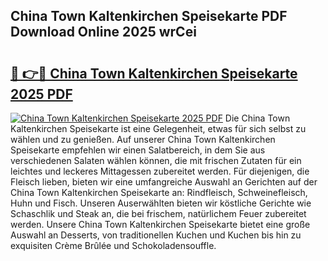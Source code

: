 ## China Town Kaltenkirchen Speisekarte PDF Download Online 2025 wrCei

# <h2><a href="http://gc8ouo.nevu.top/?p=China+Town+Kaltenkirchen+Speisekarte">🔗 👉🔴 China Town Kaltenkirchen Speisekarte 2025 PDF</a></h2>

[![China Town Kaltenkirchen Speisekarte 2025 PDF](https://i.imgur.com/dBaPXMq.png)](http://gc8ouo.nevu.top/?p=China+Town+Kaltenkirchen+Speisekarte)
Die China Town Kaltenkirchen Speisekarte ist eine Gelegenheit, etwas für sich selbst zu wählen und zu genießen. Auf unserer China Town Kaltenkirchen Speisekarte empfehlen wir einen Salatbereich, in dem Sie aus verschiedenen Salaten wählen können, die mit frischen Zutaten für ein leichtes und leckeres Mittagessen zubereitet werden. Für diejenigen, die Fleisch lieben, bieten wir eine umfangreiche Auswahl an Gerichten auf der China Town Kaltenkirchen Speisekarte an: Rindfleisch, Schweinefleisch, Huhn und Fisch. Unseren Auserwählten bieten wir köstliche Gerichte wie Schaschlik und Steak an, die bei frischem, natürlichem Feuer zubereitet werden. Unsere China Town Kaltenkirchen Speisekarte bietet eine große Auswahl an Desserts, von traditionellen Kuchen und Kuchen bis hin zu exquisiten Crème Brûlée und Schokoladensouffle.
